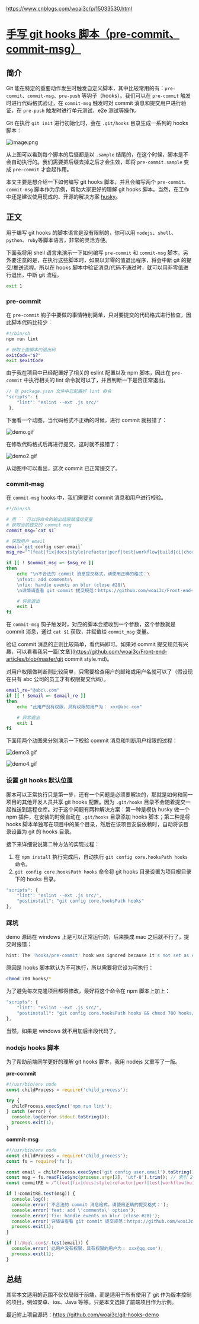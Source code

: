 https://www.cnblogs.com/woai3c/p/15033530.html

# [手写 git hooks 脚本（pre-commit、commit-msg）](https://www.cnblogs.com/woai3c/p/15033530.html)

## 简介

Git 能在特定的重要动作发生时触发自定义脚本，其中比较常用的有：`pre-commit`、`commit-msg`、`pre-push` 等钩子（hooks）。我们可以在 `pre-commit` 触发时进行代码格式验证，在 `commit-msg` 触发时对 commit 消息和提交用户进行验证，在 `pre-push` 触发时进行单元测试、e2e 测试等操作。

Git 在执行 `git init` 进行初始化时，会在 `.git/hooks` 目录生成一系列的 hooks 脚本：

![image.png](https://img-blog.csdnimg.cn/img_convert/d2553b63c18dcdd0718ad57ba0948830.png)

从上图可以看到每个脚本的后缀都是以 `.sample` 结尾的，在这个时候，脚本是不会自动执行的。我们需要把后缀去掉之后才会生效，即将 `pre-commit.sample` 变成 `pre-commit` 才会起作用。

本文主要是想介绍一下如何编写 git hooks 脚本，并且会编写两个 `pre-commit`、`commit-msg` 脚本作为示例，帮助大家更好的理解 git hooks 脚本。当然，在工作中还是建议使用现成的、开源的解决方案 [husky](https://github.com/typicode/husky)。

## 正文

用于编写 git hooks 的脚本语言是没有限制的，你可以用 `nodejs`、`shell`、`python`、`ruby`等脚本语言，非常的灵活方便。

下面我将用 shell 语言来演示一下如何编写 `pre-commit` 和 `commit-msg` 脚本。另外要注意的是，在执行这些脚本时，如果以非零的值退出程序，将会中断 git 的提交/推送流程。所以在 hooks 脚本中验证消息/代码不通过时，就可以用非零值进行退出，中断 git 流程。

```bash
exit 1
```

### pre-commit

在 `pre-commit` 钩子中要做的事情特别简单，只对要提交的代码格式进行检查，因此脚本代码比较少：

```bash
#!/bin/sh
npm run lint

# 获取上面脚本的退出码
exitCode="$?"
exit $exitCode
```

由于我在项目中已经配置好了相关的 eslint 配置以及 npm 脚本，因此在 `pre-commit` 中执行相关的 lint 命令就可以了，并且判断一下是否正常退出。

```js
// 在 package.json 文件中已配置好 lint 命令
"scripts": {
    "lint": "eslint --ext .js src/"
 },
```

下面看一个动图，当代码格式不正确的时候，进行 commit 就报错了：

![demo.gif](https://img-blog.csdnimg.cn/img_convert/2c5c02a962b6ab2d437a8a764ed3dfbc.gif)

在修改代码格式后再进行提交，这时就不报错了：

![demo2.gif](https://img-blog.csdnimg.cn/img_convert/2979d7ee8ae566f961b14833da0d5e94.gif)

从动图中可以看出，这次 commit 已正常提交了。

### commit-msg

在 `commit-msg` hooks 中，我们需要对 commit 消息和用户进行校验。

```bash
#!/bin/sh

# 用 `` 可以将命令的输出结果赋值给变量
# 获取当前提交的 commit msg
commit_msg=`cat $1`

# 获取用户 email
email=`git config user.email`
msg_re="^(feat|fix|docs|style|refactor|perf|test|workflow|build|ci|chore|release|workflow)(\(.+\))?: .{1,100}"

if [[ ! $commit_msg =~ $msg_re ]]
then
	echo "\n不合法的 commit 消息提交格式，请使用正确的格式：\
	\nfeat: add comments\
	\nfix: handle events on blur (close #28)\
	\n详情请查看 git commit 提交规范：https://github.com/woai3c/Front-end-articles/blob/master/git%20commit%20style.md"

	# 异常退出
	exit 1
fi
```

在 `commit-msg` 钩子触发时，对应的脚本会接收到一个参数，这个参数就是 commit 消息，通过 `cat $1` 获取，并赋值给 `commit_msg` 变量。

验证 commit 消息的正则比较简单，看代码即可。如果对 commit 提交规范有兴趣，可以看看我另一篇[文章](https://github.com/woai3c/Front-end-articles/blob/master/git commit style.md)。

对用户权限做判断则比较简单，只需要检查用户的邮箱或用户名就可以了（假设现在只有 abc 公司的员工才有权限提交代码）。

```bash
email_re="@abc\.com"
if [[ ! $email =~ $email_re ]]
then
	echo "此用户没有权限，具有权限的用户为： xxx@abc.com"

	# 异常退出
	exit 1
fi
```

下面用两个动图来分别演示一下校验 commit 消息和判断用户权限的过程：

![demo3.gif](https://img-blog.csdnimg.cn/img_convert/fa3332b030c740e472b18a7692b8494a.gif)

![demo4.gif](https://img-blog.csdnimg.cn/img_convert/5f96f4929a02754a9f81d775d7b1d71f.gif)

### 设置 git hooks 默认位置

脚本可以正常执行只是第一步，还有一个问题是必须要解决的，那就是如何和同一项目的其他开发人员共享 git hooks 配置。因为 `.git/hooks` 目录不会随着提交一起推送到远程仓库。对于这个问题有两种解决方案：第一种是模仿 husky 做一个 npm 插件，在安装的时候自动在 `.git/hooks` 目录添加 hooks 脚本；第二种是将 hooks 脚本单独写在项目中的某个目录，然后在该项目安装依赖时，自动将该目录设置为 git 的 hooks 目录。

接下来详细说说第二种方法的实现过程：

1. 在 `npm install` 执行完成后，自动执行 `git config core.hooksPath hooks` 命令。
2. `git config core.hooksPath hooks` 命令将 git hooks 目录设置为项目根目录下的 hooks 目录。

```js
"scripts": {
    "lint": "eslint --ext .js src/",
    "postinstall": "git config core.hooksPath hooks"
},
```

### 踩坑

demo 源码在 windows 上是可以正常运行的，后来换成 mac 之后就不行了，提交时报错：

```bash
hint: The 'hooks/pre-commit' hook was ignored because it's not set as executable.
```

原因是 hooks 脚本默认为不可执行，所以需要将它设为可执行：

```bash
chmod 700 hooks/*
```

为了避免每次克隆项目都得修改，最好将这个命令在 npm 脚本上加上：

```js
"scripts": {
    "lint": "eslint --ext .js src/",
    "postinstall": "git config core.hooksPath hooks && chmod 700 hooks/*"
},
```

当然，如果是 windows 就不用加后半段代码了。

### nodejs hooks 脚本

为了帮助前端同学更好的理解 git hooks 脚本，我用 nodejs 又重写了一版。

**pre-commit**

```js
#!/usr/bin/env node
const childProcess = require('child_process');

try {
  childProcess.execSync('npm run lint');
} catch (error) {
  console.log(error.stdout.toString());
  process.exit(1);
}
```

**commit-msg**

```js
#!/usr/bin/env node
const childProcess = require('child_process');
const fs = require('fs');

const email = childProcess.execSync('git config user.email').toString().trim();
const msg = fs.readFileSync(process.argv[2], 'utf-8').trim(); // 索引 2 对应的 commit 消息文件
const commitRE = /^(feat|fix|docs|style|refactor|perf|test|workflow|build|ci|chore|release|workflow)(\(.+\))?: .{1,100}/;

if (!commitRE.test(msg)) {
  console.log();
  console.error('不合法的 commit 消息格式，请使用正确的提交格式：');
  console.error('feat: add \'comments\' option');
  console.error('fix: handle events on blur (close #28)');
  console.error('详情请查看 git commit 提交规范：https://github.com/woai3c/Front-end-articles/blob/master/git%20commit%20style.md。');
  process.exit(1);
}

if (!/@qq\.com$/.test(email)) {
  console.error('此用户没有权限，具有权限的用户为： xxx@qq.com');
  process.exit(1);
}
```

## 总结

其实本文适用的范围不仅仅局限于前端，而是适用于所有使用了 git 作为版本控制的项目。例如安卓、ios、Java 等等。只是本文选择了前端项目作为示例。

最近附上项目源码：https://github.com/woai3c/git-hooks-demo